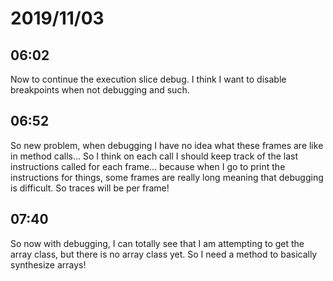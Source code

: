 # 2019/11/03

## 06:02

Now to continue the execution slice debug. I think I want to disable
breakpoints when not debugging and such.

## 06:52

So new problem, when debugging I have no idea what these frames are
like in method calls... So I think on each call I should keep track
of the last instructions called for each frame... because when I go to
print the instructions for things, some frames are really long meaning
that debugging is difficult. So traces will be per frame!

## 07:40

So now with debugging, I can totally see that I am attempting to get the
array class, but there is no array class yet. So I need a method to
basically synthesize arrays!
